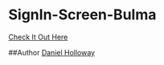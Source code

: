 # SignIn-Screen-Bulma
[Check It Out Here](https://vendettistudios.github.io/SignIn-Screen-Bulma/)

##Author
[Daniel Holloway](https://DanielHolloway.dev)
